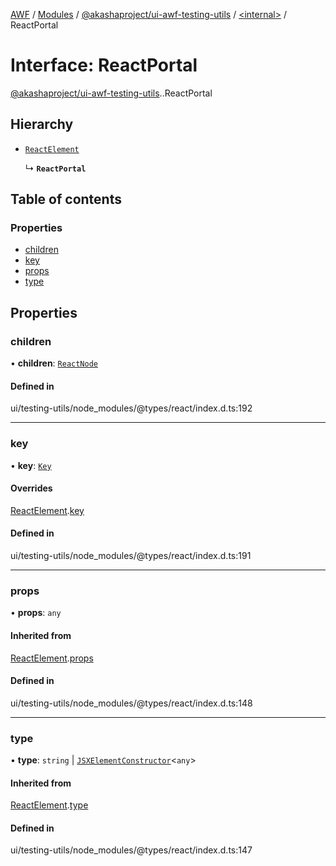 [AWF](../README.md) / [Modules](../modules.md) / [@akashaproject/ui-awf-testing-utils](../modules/akashaproject_ui_awf_testing_utils.md) / [<internal\>](../modules/akashaproject_ui_awf_testing_utils._internal_.md) / ReactPortal

# Interface: ReactPortal

[@akashaproject/ui-awf-testing-utils](../modules/akashaproject_ui_awf_testing_utils.md).[<internal>](../modules/akashaproject_ui_awf_testing_utils._internal_.md).ReactPortal

## Hierarchy

- [`ReactElement`](akashaproject_ui_awf_testing_utils._internal_.ReactElement.md)

  ↳ **`ReactPortal`**

## Table of contents

### Properties

- [children](akashaproject_ui_awf_testing_utils._internal_.ReactPortal.md#children)
- [key](akashaproject_ui_awf_testing_utils._internal_.ReactPortal.md#key)
- [props](akashaproject_ui_awf_testing_utils._internal_.ReactPortal.md#props)
- [type](akashaproject_ui_awf_testing_utils._internal_.ReactPortal.md#type)

## Properties

### children

• **children**: [`ReactNode`](../modules/akashaproject_ui_awf_testing_utils._internal_.md#reactnode)

#### Defined in

ui/testing-utils/node_modules/@types/react/index.d.ts:192

___

### key

• **key**: [`Key`](../modules/akashaproject_ui_awf_testing_utils._internal_.md#key)

#### Overrides

[ReactElement](akashaproject_ui_awf_testing_utils._internal_.ReactElement.md).[key](akashaproject_ui_awf_testing_utils._internal_.ReactElement.md#key)

#### Defined in

ui/testing-utils/node_modules/@types/react/index.d.ts:191

___

### props

• **props**: `any`

#### Inherited from

[ReactElement](akashaproject_ui_awf_testing_utils._internal_.ReactElement.md).[props](akashaproject_ui_awf_testing_utils._internal_.ReactElement.md#props)

#### Defined in

ui/testing-utils/node_modules/@types/react/index.d.ts:148

___

### type

• **type**: `string` \| [`JSXElementConstructor`](../modules/akashaproject_ui_awf_testing_utils._internal_.md#jsxelementconstructor)<`any`\>

#### Inherited from

[ReactElement](akashaproject_ui_awf_testing_utils._internal_.ReactElement.md).[type](akashaproject_ui_awf_testing_utils._internal_.ReactElement.md#type)

#### Defined in

ui/testing-utils/node_modules/@types/react/index.d.ts:147
